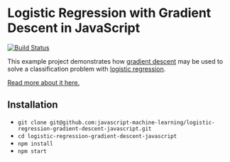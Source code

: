 # Logistic Regression with Gradient Descent in JavaScript

[![Build Status](https://travis-ci.org/javascript-machine-learning/logistic-regression-gradient-descent-javascript.svg?branch=master)](https://travis-ci.org/javascript-machine-learning/logistic-regression-gradient-descent-javascript)

This example project demonstrates how [gradient descent](https://en.wikipedia.org/wiki/Gradient_descent) may be used to solve a classification problem with [logistic regression](https://en.wikipedia.org/wiki/Logistic_regression).

[Read more about it here.](https://www.robinwieruch.de/logistic-regression-gradient-descent-javascript/)

## Installation

* `git clone git@github.com:javascript-machine-learning/logistic-regression-gradient-descent-javascript.git`
* `cd logistic-regression-gradient-descent-javascript`
* `npm install`
* `npm start`
